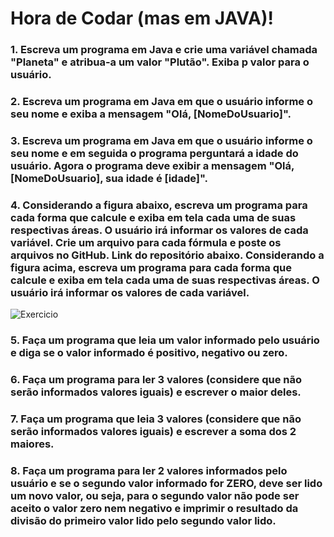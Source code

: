 # Hora de Codar (mas em JAVA)! 

### 1. Escreva um programa em Java e crie uma variável chamada "Planeta" e atribua-a um valor "Plutão". Exiba p valor para o usuário.

### 2. Escreva um programa em Java em que o usuário informe o seu nome e exiba a mensagem "Olá, [NomeDoUsuario]".

### 3. Escreva um programa em Java em que o usuário informe o seu nome e em seguida o programa perguntará a idade do usuário. Agora o programa deve exibir a mensagem "Olá, [NomeDoUsuario], sua idade é [idade]".

###  4. Considerando a figura abaixo, escreva um programa para cada forma que calcule e exiba em tela cada uma de suas respectivas áreas. O usuário irá informar os valores de cada variável. Crie um arquivo para cada fórmula e poste os  arquivos no GitHub. Link do repositório abaixo. Considerando a figura acima, escreva um programa para cada forma que calcule e exiba em tela cada uma de suas respectivas áreas. O usuário irá informar os valores de cada variável.

![Exercicio](https://user-images.githubusercontent.com/110692074/200823780-5bf220db-e2ca-488b-b440-e6ef67cf8a3b.png)


###  5. Faça um programa que leia um valor informado pelo usuário e diga se o valor informado é positivo, negativo ou zero.

###  6. Faça um programa para ler 3 valores (considere que não serão informados valores iguais) e escrever o maior deles.

###  7. Faça um programa que leia  3 valores (considere que não serão informados valores iguais) e escrever a soma dos 2 maiores.

###  8. Faça um programa para ler 2 valores informados pelo usuário e se o segundo valor informado for ZERO, deve ser lido um novo valor, ou seja, para o segundo valor não pode ser aceito o valor zero nem negativo e imprimir o resultado da divisão do primeiro valor lido pelo segundo valor lido. 